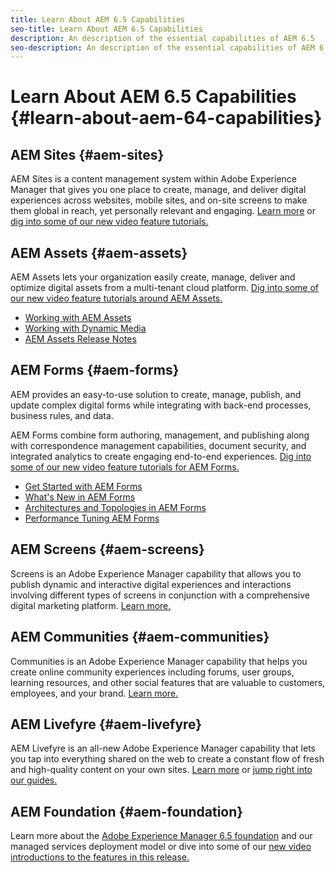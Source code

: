 ```yaml
---
title: Learn About AEM 6.5 Capabilities
seo-title: Learn About AEM 6.5 Capabilities
description: An description of the essential capabilities of AEM 6.5
seo-description: An description of the essential capabilities of AEM 6.5
---
```


# Learn About AEM 6.5 Capabilities {#learn-about-aem-64-capabilities}

## AEM Sites {#aem-sites}

AEM Sites is a content management system within Adobe Experience Manager that gives you one place to create, manage, and deliver digital experiences across websites, mobile sites, and on-site screens to make them global in reach, yet personally relevant and engaging. [Learn more](http://www.adobe.com/marketing-cloud/enterprise-content-management/web-cms.html) or [dig into some of our new video feature tutorials.](https://helpx.adobe.com/experience-manager/kt/sites/index/aem-6-5-sites.html)

## AEM Assets {#aem-assets}

AEM Assets lets your organization easily create, manage, deliver and optimize digital assets from a multi-tenant cloud platform. [Dig into some of our new video feature tutorials around AEM Assets.](https://helpx.adobe.com/experience-manager/kt/assets/index/aem-6-4-assets.html)

* [Working with AEM Assets](/help/assets/managing-assets-touch-ui.md)
* [Working with Dynamic Media](/help/assets/dynamic-media.md)
* [AEM Assets Release Notes](/help/release-notes/assets.md)

## AEM Forms {#aem-forms}

AEM provides an easy-to-use solution to create, manage, publish, and update complex digital forms while integrating with back-end processes, business rules, and data.

AEM Forms combine form authoring, management, and publishing along with correspondence management capabilities, document security, and integrated analytics to create engaging end-to-end experiences. [Dig into some of our new video feature tutorials for AEM Forms.](https://helpx.adobe.com/experience-manager/kt/forms/index/aem-6-5-forms.html)

* [Get Started with AEM Forms](/help/forms/using/introduction-aem-forms.md)
* [What's New in AEM Forms](/help/forms/using/whats-new.md)
* [Architectures and Topologies in AEM Forms](/help/forms/using/aem-forms-architecture-deployment.md)
* [Performance Tuning AEM Forms](/help/forms/using/performance-tuning-aem-forms.md)

## AEM Screens {#aem-screens}

Screens is an Adobe Experience Manager capability that allows you to publish dynamic and interactive digital experiences and interactions involving different types of screens in conjunction with a comprehensive digital marketing platform.  [Learn more.](https://docs.adobe.com/content/help/en/experience-manager-screens/user-guide/aem-screens-introduction.html)

## AEM Communities {#aem-communities}

Communities is an Adobe Experience Manager capability that helps you create online community experiences including forums, user groups, learning resources, and other social features that are valuable to customers, employees, and your brand. [Learn more.](http://www.adobe.com/marketing-cloud/enterprise-content-management/social-community-cms.html)

## AEM Livefyre {#aem-livefyre}

AEM Livefyre is an all-new Adobe Experience Manager capability that lets you tap into everything shared on the web to create a constant flow of fresh and high-quality content on your own sites. [Learn more](http://www.adobe.com/marketing-cloud/enterprise-content-management/ugc-content-platform.html) or [jump right into our guides.](https://answers.livefyre.com/product/livefyre-for-adobe-experience-manager-aem/)

## AEM Foundation {#aem-foundation}

Learn more about the [Adobe Experience Manager 6.5 foundation](/help/sites-deploying/home.md) and our managed services deployment model or dive into some of our [new video introductions to the features in this release.](https://helpx.adobe.com/experience-manager/kt/sites/index/aem-6-5-sites.html)
